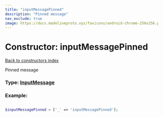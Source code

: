```yaml
---
title: "inputMessagePinned"
description: "Pinned message"
nav_exclude: true
image: https://docs.madelineproto.xyz/favicons/android-chrome-256x256.png
---
```

# Constructor: inputMessagePinned  
[Back to constructors index](/API_docs/constructors/index.html)



Pinned message




### Type: [InputMessage](/API_docs/types/InputMessage.html)


### Example:

```php

$inputMessagePinned = ['_' => 'inputMessagePinned'];
```  
